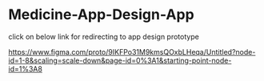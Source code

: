 # Medicine-App-Design-App

click on below link for redirecting to app design prototype

https://www.figma.com/proto/9IKFPo31M9kmsQOxbLHeqa/Untitled?node-id=1-8&scaling=scale-down&page-id=0%3A1&starting-point-node-id=1%3A8

